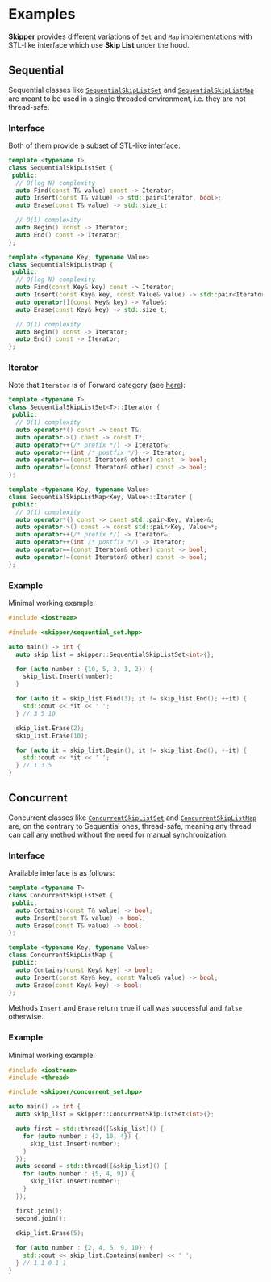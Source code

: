 # Examples

__Skipper__ provides different variations of `Set` and `Map` implementations with STL-like interface 
which use __Skip List__ under the hood.

## Sequential

Sequential classes like [`SequentialSkipListSet`](../include/skipper/sequential_set.hpp) 
and [`SequentialSkipListMap`](../include/skipper/sequential_map.hpp) are meant to be used in a single threaded
environment, i.e. they are not thread-safe. 

### Interface

Both of them provide a subset of STL-like interface:
```cpp
template <typename T>
class SequentialSkipListSet {
 public:
  // O(log N) complexity
  auto Find(const T& value) const -> Iterator;
  auto Insert(const T& value) -> std::pair<Iterator, bool>;
  auto Erase(const T& value) -> std::size_t;

  // O(1) complexity
  auto Begin() const -> Iterator;
  auto End() const -> Iterator;
};

template <typename Key, typename Value>
class SequentialSkipListMap {
 public:
  // O(log N) complexity
  auto Find(const Key& key) const -> Iterator;
  auto Insert(const Key& key, const Value& value) -> std::pair<Iterator, bool>;
  auto operator[](const Key& key) -> Value&;
  auto Erase(const Key& key) -> std::size_t;

  // O(1) complexity
  auto Begin() const -> Iterator;
  auto End() const -> Iterator;
};
```

### Iterator

Note that `Iterator` is of Forward category (see [here](https://en.cppreference.com/w/cpp/iterator/forward_iterator)):
```cpp
template <typename T>
class SequentialSkipListSet<T>::Iterator {
 public:
  // O(1) complexity
  auto operator*() const -> const T&;
  auto operator->() const -> const T*;
  auto operator++(/* prefix */) -> Iterator&;
  auto operator++(int /* postfix */) -> Iterator;
  auto operator==(const Iterator& other) const -> bool;
  auto operator!=(const Iterator& other) const -> bool;
};

template <typename Key, typename Value>
class SequentialSkipListMap<Key, Value>::Iterator {
 public:
  // O(1) complexity
  auto operator*() const -> const std::pair<Key, Value>&;
  auto operator->() const -> const std::pair<Key, Value>*;
  auto operator++(/* prefix */) -> Iterator&;
  auto operator++(int /* postfix */) -> Iterator;
  auto operator==(const Iterator& other) const -> bool;
  auto operator!=(const Iterator& other) const -> bool;
};
```

### Example

Minimal working example:
```cpp
#include <iostream>

#include <skipper/sequential_set.hpp>

auto main() -> int {
  auto skip_list = skipper::SequentialSkipListSet<int>{};

  for (auto number : {10, 5, 3, 1, 2}) {
    skip_list.Insert(number);
  }

  for (auto it = skip_list.Find(3); it != skip_list.End(); ++it) {
    std::cout << *it << ' ';
  } // 3 5 10

  skip_list.Erase(2);
  skip_list.Erase(10);

  for (auto it = skip_list.Begin(); it != skip_list.End(); ++it) {    
    std::cout << *it << ' ';
  } // 1 3 5
}
```

## Concurrent

Concurrent classes like [`ConcurrentSkipListSet`](../include/skipper/concurrent_set.hpp) 
and [`ConcurrentSkipListMap`](../include/skipper/concurrent_map.hpp) 
are, on the contrary to Sequential ones, thread-safe,
meaning any thread can call any method without the need for manual synchronization.  

### Interface

Available interface is as follows:
```cpp
template <typename T>
class ConcurrentSkipListSet {
 public:
  auto Contains(const T& value) -> bool;
  auto Insert(const T& value) -> bool;
  auto Erase(const T& value) -> bool;
};

template <typename Key, typename Value>
class ConcurrentSkipListMap {
 public:
  auto Contains(const Key& key) -> bool;
  auto Insert(const Key& key, const Value& value) -> bool;
  auto Erase(const Key& key) -> bool;
};
```

Methods `Insert` and `Erase` return `true` if call was successful and `false` otherwise.

### Example

Minimal working example:
```cpp
#include <iostream>
#include <thread>

#include <skipper/concurrent_set.hpp>

auto main() -> int {
  auto skip_list = skipper::ConcurrentSkipListSet<int>{};

  auto first = std::thread([&skip_list]() {
    for (auto number : {2, 10, 4}) {
      skip_list.Insert(number);
    }
  });
  auto second = std::thread([&skip_list]() {
    for (auto number : {5, 4, 9}) {
      skip_list.Insert(number);
    }
  });

  first.join();
  second.join();
  
  skip_list.Erase(5);

  for (auto number : {2, 4, 5, 9, 10}) {
    std::cout << skip_list.Contains(number) << ' ';
  } // 1 1 0 1 1
}
```
